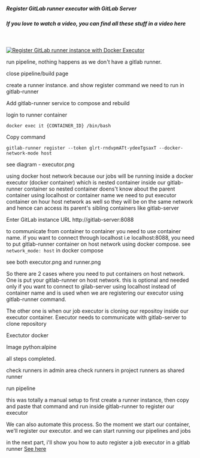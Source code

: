 ##### Register GitLab runner executor with GitLab Server

##### If you love to watch a video, you can find all these stuff in a video here
<br/>

[![Register GitLab runner instance with Docker Executor](https://img.youtube.com/vi/RFVCWlSmrOk/0.jpg)](https://www.youtube.com/watch?v=RFVCWlSmrOk)

run pipeline, nothing happens as we don't have a gitlab runner.

close pipeline/build page

create a runner instance. and show register command we need to run in gitlab-runner

Add gitlab-runner service to compose and rebuild

login to runner container

```
docker exec it {CONTAINER_ID} /bin/bash
```

Copy command

```
gitlab-runner register --token glrt-rndvpmATt-ydeeTgsaxT --docker-network-mode host
```

see diagram - executor.png

using docker host network because our jobs will be running inside a docker executor (docker container)
which is nested container inside our gitlab-runner container
so nested container doens't know about the parent container using localhost or container name
we need to put executor container on hour host network as well so they will be on the same network
and hence can access its parent's sibling containers like gitlab-server


Enter GitLab instance URL
http://gitlab-server:8088

to communicate from container to container you need to use container name. if you want to connect through localhost i.e localhost:8088, you need to put gitlab-runner container on host network using docker compose. see `network_mode: host` in docker compose

see both executor.png and runner.png

So there are 2 cases where you need to put containers on host network.
One is put your gitlab-runner on host network. this is optional and needed only if you want to connect to gilab-server using localhost instead of container name
and is used when we are registering our executor using gitlab-runner command.

The other one is when our job executor is cloning our repositoy inside our executor container. Executor needs to communicate with gitlab-server to clone repository


Exectutor
docker

Image
python:alpine

all steps completed.

check runners in admin area
check runners in project runners as shared runner

run pipeline


this was totally a manual setup to first create a runner instance, then copy and paste that command
and run inside gitlab-runner to register our executor

We can also automate this process. So the moment we start our container, we'll register our executor. and we can start running our pipelines and jobs

in the next part, i'll show you how to auto register a job executor in a gitlab runner
[See here](4.%20auto-register-gitlab-runner-with-docker-executor)
